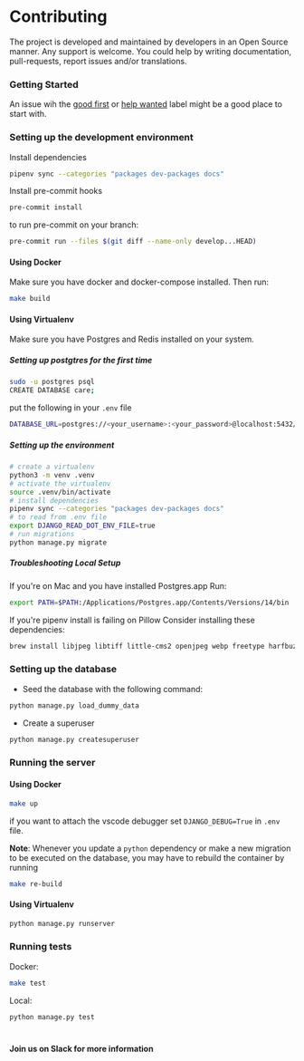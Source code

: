 # Contributing

The project is developed and maintained by developers in an Open Source manner.
Any support is welcome. You could help by writing documentation, pull-requests, report issues and/or translations.

### Getting Started

An issue wih the [good first](https://github.com/coronasafe/care/issues?q=is%3Aissue+is%3Aopen+sort%3Aupdated-desc+label%3A%22good+first+issue%22) or [help wanted](https://github.com/coronasafe/care/issues?q=is%3Aissue+sort%3Aupdated-desc+label%3A%22help+wanted%22+is%3Aopen) label might be a good place to start with.

### Setting up the development environment

Install dependencies

```bash
pipenv sync --categories "packages dev-packages docs"
```

Install pre-commit hooks

```bash
pre-commit install
```

to run pre-commit on your branch:
```bash
pre-commit run --files $(git diff --name-only develop...HEAD)
```

#### Using Docker

Make sure you have docker and docker-compose installed. Then run:

```bash
make build
```

#### Using Virtualenv

Make sure you have Postgres and Redis installed on your system.

##### Setting up postgtres for the first time

```bash
sudo -u postgres psql
CREATE DATABASE care;
```
put the following in your `.env` file
```bash
DATABASE_URL=postgres://<your_username>:<your_password>@localhost:5432/care
```

##### Setting up the environment

```bash
# create a virtualenv
python3 -m venv .venv
# activate the virtualenv
source .venv/bin/activate
# install dependencies
pipenv sync --categories "packages dev-packages docs"
# to read from .env file
export DJANGO_READ_DOT_ENV_FILE=true
# run migrations
python manage.py migrate
```

##### Troubleshooting Local Setup

If you're on Mac and you have installed Postgres.app Run:
```bash
export PATH=$PATH:/Applications/Postgres.app/Contents/Versions/14/bin
```

If you're pipenv install is failing on Pillow Consider installing these dependencies:
```bash
brew install libjpeg libtiff little-cms2 openjpeg webp freetype harfbuzz fribidi
```


### Setting up the database

- Seed the database with the following command:

```bash
python manage.py load_dummy_data
```

- Create a superuser

```bash
python manage.py createsuperuser
```

### Running the server

#### Using Docker

```bash
make up
```

if you want to attach the vscode debugger set `DJANGO_DEBUG=True` in `.env` file.

**Note**:  Whenever you update a ``python`` dependency or make a new migration to be executed on the database, you may have to rebuild the container by running

```bash
make re-build
```
#### Using Virtualenv

```bash
python manage.py runserver
```

### Running tests

Docker:

```bash
make test
```
Local:

```bash
python manage.py test
```

#

**Join us on Slack for more information**
